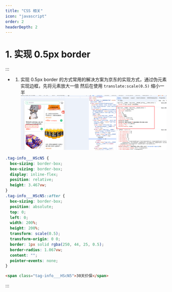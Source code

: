 ```yaml
---
title: "CSS 相关"
icon: "javascript"
order: 2
headerDepth: 2
---
```


# 1. 实现 0.5px border

:::

- 1. 实现 0.5px border 的方式常用的解决方案为京东的实现方式，通过伪元素实现边框，先将元素放大一倍 然后在使用 `translate:scale(0.5)` 缩小一半
     ![alt text](image-1.png)

```css
.tag-info___HScN5 {
  box-sizing: border-box;
  box-sizing: border-box;
  display: inline-flex;
  position: relative;
  height: 3.467vw;
}
.tag-info___HScN5::after {
  box-sizing: border-box;
  position: absolute;
  top: 0;
  left: 0;
  width: 200%;
  height: 200%;
  transform: scale(0.5);
  transform-origin: 0 0;
  border: 1px solid rgba(250, 44, 25, 0.5);
  border-radius: 1.067vw;
  content: "";
  pointer-events: none;
}
```

```html
<span class="tag-info___HScN5">30天价保</span>
```

:::
